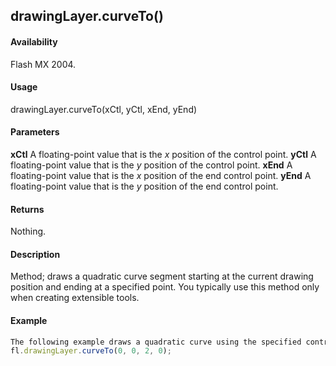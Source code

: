 ## drawingLayer.curveTo()

#### Availability

Flash MX 2004.

#### Usage

drawingLayer.curveTo(xCtl, yCtl, xEnd, yEnd)

#### Parameters

**xCtl** A floating-point value that is the *x* position of the control point.
**yCtl** A floating-point value that is the *y* position of the control point. **xEnd** A floating-point value that is the *x* position of the end control point. **yEnd** A floating-point value that is the *y* position of the end control point.

#### Returns

Nothing.

#### Description

Method; draws a quadratic curve segment starting at the current drawing position and ending at a specified point. You typically use this method only when creating extensible tools.

#### Example

```javascript
The following example draws a quadratic curve using the specified control points:
fl.drawingLayer.curveTo(0, 0, 2, 0);

```